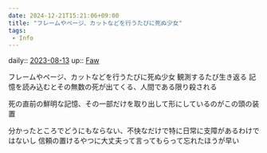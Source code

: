 ```yaml
---
date: 2024-12-21T15:21:06+09:00
title: "フレームやページ、カットなどを行うたびに死ぬ少女"
tags:
 - Info
---
```


daily:: [2023-08-13](/Daily_Note/2023-08-13.md)
up:: [Faw](Bar/Novel/Faw.md)

フレームやページ、カットなどを行うたびに死ぬ少女
観測するたび生き返る
記憶を読み込むとその無数の死が出てくる、人間である限り殺される

死の直前の鮮明な記憶、その一部だけを取り出して形にしているのがこの頭の装置

分かったところでどうにもならない、不快なだけで特に日常に支障があるわけではないし
信頼の置けるやつに大丈夫って言ってもらって忘れたほうが早い

